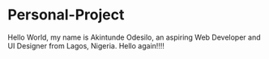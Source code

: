 # Personal-Project
Hello World, my name is Akintunde Odesilo, an aspiring Web Developer and UI Designer from Lagos, Nigeria.
Hello again!!!!
